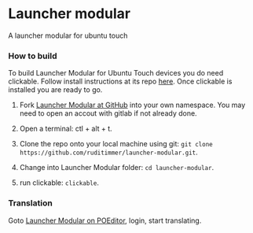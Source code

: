 # Launcher modular

A launcher modular for ubuntu touch

### How to build

To build Launcher Modular for Ubuntu Touch devices you do need clickable. Follow install instructions at its repo [here](https://gitlab.com/clickable/clickable). 
Once clickable is installed you are ready to go.

1. Fork [Launcher Modular at GitHub](https://github.com/ruditimmer/launcher-modular) into your own namespace. You may need to open an accout with gitlab if not already done.

2. Open a terminal: ctl + alt + t.

3. Clone the repo onto your local machine using git: `git clone https://github.com/ruditimmer/launcher-modular.git`.

4. Change into Launcher Modular folder: `cd launcher-modular`.

5. run clickable: `clickable`.

### Translation

Goto [Launcher Modular on POEditor](https://poeditor.com/join/project?hash=oMUaXecg1U), login, start translating.
